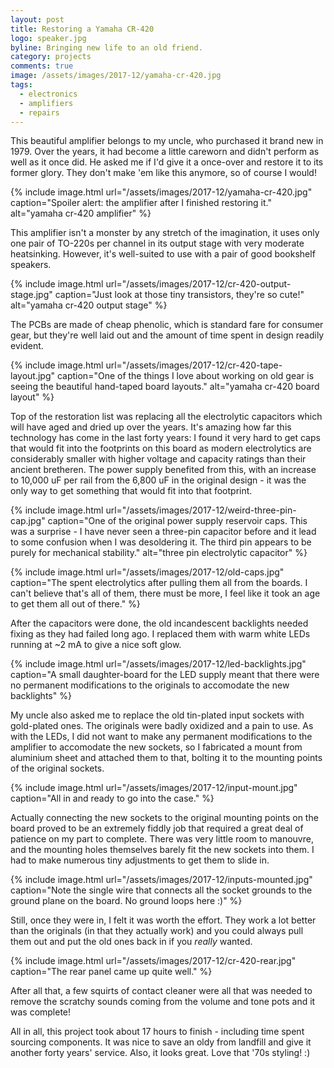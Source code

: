 ```yaml
---
layout: post
title: Restoring a Yamaha CR-420
logo: speaker.jpg
byline: Bringing new life to an old friend.
category: projects
comments: true
image: /assets/images/2017-12/yamaha-cr-420.jpg
tags:
  - electronics
  - amplifiers
  - repairs
---
```


This beautiful amplifier belongs to my uncle, who purchased it brand new in 1979. Over the years, it had become a little careworn and didn't perform as well as it once did. He asked me if I'd give it a once-over and restore it to its former glory. They don't make 'em like this anymore, so of course I would!

{% include image.html url="/assets/images/2017-12/yamaha-cr-420.jpg" caption="Spoiler alert: the amplifier after I finished restoring it." alt="yamaha cr-420 amplifier" %}

This amplifier isn't a monster by any stretch of the imagination, it uses only one pair of TO-220s per channel in its output stage with very moderate heatsinking. However, it's well-suited to use with a pair of good bookshelf speakers.

{% include image.html url="/assets/images/2017-12/cr-420-output-stage.jpg" caption="Just look at those tiny transistors, they're so cute!" alt="yamaha cr-420 output stage" %}

The PCBs are made of cheap phenolic, which is standard fare for consumer gear, but they're well laid out and the amount of time spent in design readily evident.

{% include image.html url="/assets/images/2017-12/cr-420-tape-layout.jpg" caption="One of the things I love about working on old gear is seeing the beautiful hand-taped board layouts." alt="yamaha cr-420 board layout" %}

Top of the restoration list was replacing all the electrolytic capacitors which will have aged and dried up over the years. It's amazing how far this technology has come in the last forty years: I found it very hard to get caps that would fit into the footprints on this board as modern electrolytics are considerably smaller with higher voltage and capacity ratings than their ancient bretheren. The power supply benefited from this, with an increase to 10,000 uF per rail from the 6,800 uF in the original design - it was the only way to get something that would fit into that footprint.

{% include image.html url="/assets/images/2017-12/weird-three-pin-cap.jpg" caption="One of the original power supply reservoir caps. This was a surprise - I have never seen a three-pin capacitor before and it lead to some confusion when I was desoldering it. The third pin appears to be purely for mechanical stability." alt="three pin electrolytic capacitor" %}

{% include image.html url="/assets/images/2017-12/old-caps.jpg" caption="The spent electrolytics after pulling them all from the boards. I can't believe that's all of them, there must be more, I feel like it took an age to get them all out of there." %}

After the capacitors were done, the old incandescent backlights needed fixing as they had failed long ago. I replaced them with warm white LEDs running at ~2 mA to give a nice soft glow.

{% include image.html url="/assets/images/2017-12/led-backlights.jpg" caption="A small daughter-board for the LED supply meant that there were no permanent modifications to the originals to accomodate the new backlights" %}

My uncle also asked me to replace the old tin-plated input sockets with gold-plated ones. The originals were badly oxidized and a pain to use. As with the LEDs, I did not want to make any permanent modifications to the amplifier to accomodate the new sockets, so I fabricated a mount from aluminium sheet and attached them to that, bolting it to the mounting points of the original sockets.

{% include image.html url="/assets/images/2017-12/input-mount.jpg" caption="All in and ready to go into the case." %}

Actually connecting the new sockets to the original mounting points on the board proved to be an extremely fiddly job that required a great deal of patience on my part to complete. There was very little room to manouvre, and the mounting holes themselves barely fit the new sockets into them. I had to make numerous tiny adjustments to get them to slide in.

{% include image.html url="/assets/images/2017-12/inputs-mounted.jpg" caption="Note the single wire that connects all the socket grounds to the ground plane on the board. No ground loops here :)" %}

Still, once they were in, I felt it was worth the effort. They work a lot better than the originals (in that they actually work) and you could always pull them out and put the old ones back in if you _really_ wanted.

{% include image.html url="/assets/images/2017-12/cr-420-rear.jpg" caption="The rear panel came up quite well." %}

After all that, a few squirts of contact cleaner were all that was needed to remove the scratchy sounds coming from the volume and tone pots and it was complete!

All in all, this project took about 17 hours to finish - including time spent sourcing components. It was nice to save an oldy from landfill and give it another forty years' service. Also, it looks great. Love that '70s styling! :)
